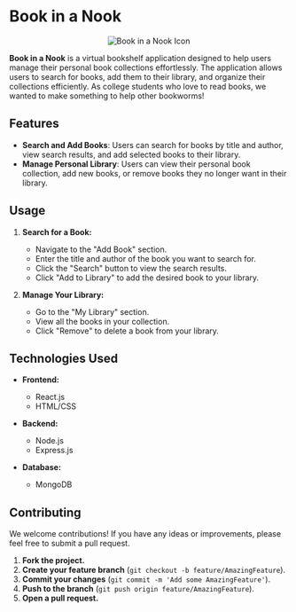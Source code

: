 # Book in a Nook
<div align="center">
  <img src="[https://github.com/GloverTheProgrammer/Book-In-A-Nook/assets/117209189/dced2dab-9cea-45cf-a56d-f69efe193649](https://github.com/GloverTheProgrammer/Book-In-A-Nook/assets/117209189/020be01b-b5eb-4db4-837a-604a6a3555e3)" alt="Book in a Nook Icon" />
</div>

**Book in a Nook** is a virtual bookshelf application designed to help users manage their personal book collections effortlessly. The application allows users to search for books, add them to their library, and organize their collections efficiently. As college students who love to read books, we wanted to make something to help other bookworms!

## Features

- **Search and Add Books**: Users can search for books by title and author, view search results, and add selected books to their library.
- **Manage Personal Library**: Users can view their personal book collection, add new books, or remove books they no longer want in their library.

## Usage

1. **Search for a Book:**
    - Navigate to the "Add Book" section.
    - Enter the title and author of the book you want to search for.
    - Click the "Search" button to view the search results.
    - Click "Add to Library" to add the desired book to your library.

2. **Manage Your Library:**
    - Go to the "My Library" section.
    - View all the books in your collection.
    - Click "Remove" to delete a book from your library.

## Technologies Used

- **Frontend:**
  - React.js
  - HTML/CSS

- **Backend:**
  - Node.js
  - Express.js

- **Database:**
  - MongoDB

## Contributing

We welcome contributions! If you have any ideas or improvements, please feel free to submit a pull request.

1. **Fork the project.**
2. **Create your feature branch** (`git checkout -b feature/AmazingFeature`).
3. **Commit your changes** (`git commit -m 'Add some AmazingFeature'`).
4. **Push to the branch** (`git push origin feature/AmazingFeature`).
5. **Open a pull request.**
